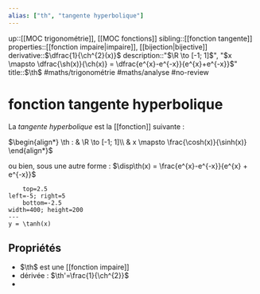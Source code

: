 ```yaml
---
alias: ["th", "tangente hyperbolique"]
---
```

up::[[MOC trigonométrie]], [[MOC fonctions]]
sibling::[[fonction tangente]]
properties::[[fonction impaire|impaire]], [[bijection|bijective]]
derivative::$\dfrac{1}{\ch^{2}(x)}$
description::"$\R \to [-1; 1]$", "$x \mapsto \dfrac{\sh(x)}{\ch(x)} = \dfrac{e^{x}-e^{-x}}{e^{x}+e^{-x}}$"
title::$\th$
#maths/trigonométrie #maths/analyse #no-review 
# fonction tangente hyperbolique
La *tangente hyperbolique* est la [[fonction]] suivante :

$\begin{align*} \th : & \R \to [-1; 1]\\ & x \mapsto \frac{\cosh(x)}{\sinh(x)} \end{align*}$

ou bien, sous une autre forme :
$\disp\th(x) = \frac{e^{x}-e^{-x}}{e^{x} + e^{-x}}$


```desmos-graph
    top=2.5
left=-5; right=5
    bottom=-2.5
width=400; height=200
---
y = \tanh(x)
```


## Propriétés

 - $\th$ est une [[fonction impaire]]
 - dérivée : $\th'=\frac{1}{\ch^{2}}$
 - 

